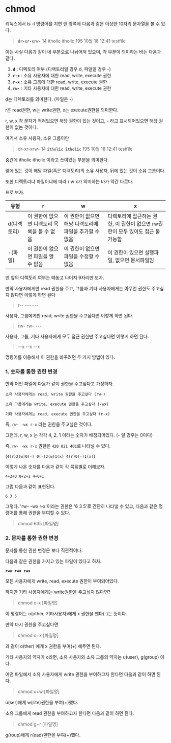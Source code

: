 # chmod

리눅스에서 ls -l 명령어를 치면 맨 앞쪽에 다음과 같은 이상한 10자리 문자열을 볼 수 있다.

> **`dr-xr-xrw-`** 14 itholic itholic 195 10월 18 12:41 testfile

이는 사실 다음과 같이 네 부분으로 나뉘어져 있으며, 각 부분이 의미하는 바는 다음과 같다.

1. **`d`** : 디렉토리 여부 (디렉토리일 경우 d, 파일일 경우 -)
2. **`r-x`** : 소유 사용자에 대한 read, write, execute 권한
3. **`r-x`** : 소유 그룹에 대한 read, write, execute 권한
4. **`rw-`** : 기타 사용자에 대한 read, write, execute 권한


d는 디렉토리를 의미한다. (파일은 -)

r은 read권한, w는 write권한, x는 execute권한을 의미한다.

r, w, x 각 문자가 적혀있으면 해당 권한이 있는 것이고, - 라고 표시되어있으면 해당 권한이 없는 것이다.

여기서 소유 사용자, 소유 그룹이란

> dr-xr-xrw- 14 **`itholic itholic`** 195 10월 18 12:41 testfile

중간에 itholic itholic 이라고 쓰여있는 부분을 의미한다.

앞에 있는 것이 해당 파일(혹은 디렉토리)의 소유 사용자, 뒤에 있는 것이 소유 그룹이다.

또한,디렉토리냐 파일이냐에 따라 r w x가 의미하는 바가 약간 다르다.

표로 보자.

|유형|r|w|x|
|-|--|-|-|
|d(디렉토리)|이 권한이 없으면 디렉토리 목록을 볼 수 없음|이 권한이 없으면 해당 디렉토리에 파일을 추가할 수 없음|디렉토리에 접근하는 권한, 이 권한이 없으면 rw권한이 모두 있어도 접근 불가능함|
|-(파일)|이 권한이 없으면 파일을 열 수 없음|이 권한이 없으면 파일을 수정할 수 없음|이 권한이 있으면 실행파일, 없으면 문서파일임|


맨 앞의 디렉토리 여부는 떼놓고 나머지 9자리만 보자. 

만약 사용자에게만 read 권한을 주고, 그룹과 기타 사용자에게는 아무런 권한도 주고싶지 않다면 이렇게 하면 된다

> r-- --- ---

사용자, 그룹에게만 read, write 권한을 주고싶다면 이렇게 하면 된다.

> rw- rw- ---


사용자, 그룹, 기타 사용자에게 모두 접근 권한만 주고싶다면 이렇게 하면 된다.

> --x --x --x

명령어를 이용해서 이 권한을 바꾸려면 두 가지 방법이 있다.

### 1. 숫자를 통한 권한 변경


만약 어떤 파일에 다음가 같이 권한을 주고싶다고 가정하자.

```
소유 사용자에게는 read, write 권한을 주고싶다 (rw-)

소유 그룹에게는 write, execute 권한을 주고싶다 (-wx)

기타 사용자에게는 read, execute 권한을 주고싶다 (r-x)
```
즉, `rw- -wx r-x` 라는 권한을 주고싶은 것이다.

그런데, r, w, x 는 각각 4, 2, 1 이라는 숫자가 배정되어있다. (- 일 경우는 0이다)

즉, `rw- -wx r-x` 권한은 `420 021 401`로 나타낼 수 있다. 

(`4(r)2(w)0(-) 0(-)2(w)1(x) 4(r)0(-)1(x)`)

이렇게 나온 숫자를 다음과 같이 각 묶음별로 더해보자.

`4+2+0 0+2+1 4+0+1`

그럼 다음과 같이 표현된다.

`6 3 5`

그렇다. 'rw- -wx r-x'이라는 권한은 '6 3 5'로 간단히 나타낼 수 있고, 다음과 같은 명령어를 통해 권한을 부여할 수 있다.

> chmod 635 [파일명]


### 2. 문자를 통한 권한 변경

문자를 통한 권한 변경은 보다 직관적이다.

다음과 같은 권한을 가지고 있는 파일이 있다고 하자.

**`rwx rwx rwx`**

모든 사용자에게 write, read, execute 권한이 부여되어있다.

하지만 기타 사용자에게는 write권한을 주고싶지 않다면?

> chmod o-x [파일명]

이 명령어는 o(other, 기타사용자)에게 x 권한을 뺀다(-)는 뜻이다.

만약 다시 권한을 주고싶다면

> chmod o+x [파일명]

과 같이 o(ther) 에게 x 권한을 부여(+) 해주면 된다.

기타 사용자의 약자가 o라면, 소유 사용자와 소유 그룹의 약자는 u(user), g(group) 이다.

어떤 파일에서 소유 사용자에게 write 권한을 부여하고자 한다면 다음과 같이 하면 된다.

> chmod u+w [파일명]

u(ser)에게 w(rite)권한을 부여(+)했다.

소유 그룹에게 read 권한을 부여하고자 한다면 다음과 같이 하면 된다.

> chmod g+r [파일명]

g(roup)에게 r(ead)권한을 부여(+)했다.
